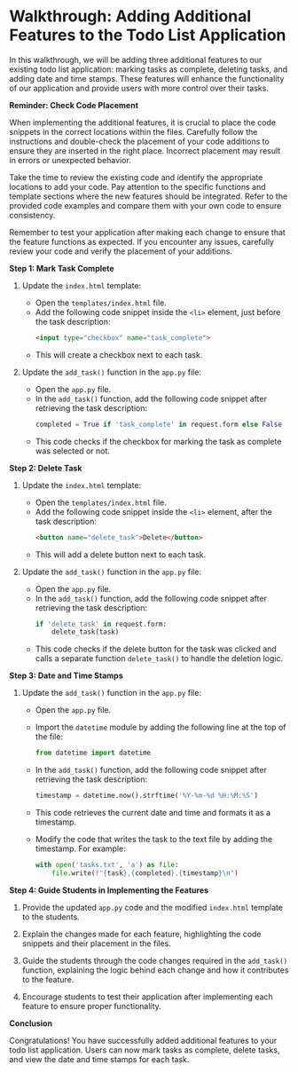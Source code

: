 # Walkthrough: Adding Additional Features to the Todo List Application

In this walkthrough, we will be adding three additional features to our existing todo list application: marking tasks as complete, deleting tasks, and adding date and time stamps. These features will enhance the functionality of our application and provide users with more control over their tasks.

**Reminder: Check Code Placement**

When implementing the additional features, it is crucial to place the code snippets in the correct locations within the files. Carefully follow the instructions and double-check the placement of your code additions to ensure they are inserted in the right place. Incorrect placement may result in errors or unexpected behavior.

Take the time to review the existing code and identify the appropriate locations to add your code. Pay attention to the specific functions and template sections where the new features should be integrated. Refer to the provided code examples and compare them with your own code to ensure consistency.

Remember to test your application after making each change to ensure that the feature functions as expected. If you encounter any issues, carefully review your code and verify the placement of your additions.

**Step 1: Mark Task Complete**

1. Update the `index.html` template:
   - Open the `templates/index.html` file.
   - Add the following code snippet inside the `<li>` element, just before the task description:
     ```html
     <input type="checkbox" name="task_complete">
     ```
   - This will create a checkbox next to each task.

2. Update the `add_task()` function in the `app.py` file:
   - Open the `app.py` file.
   - In the `add_task()` function, add the following code snippet after retrieving the task description:
     ```python
     completed = True if 'task_complete' in request.form else False
     ```
   - This code checks if the checkbox for marking the task as complete was selected or not.

**Step 2: Delete Task**

1. Update the `index.html` template:
   - Open the `templates/index.html` file.
   - Add the following code snippet inside the `<li>` element, after the task description:
     ```html
     <button name="delete_task">Delete</button>
     ```
   - This will add a delete button next to each task.

2. Update the `add_task()` function in the `app.py` file:
   - Open the `app.py` file.
   - In the `add_task()` function, add the following code snippet after retrieving the task description:
     ```python
     if 'delete_task' in request.form:
         delete_task(task)
     ```
   - This code checks if the delete button for the task was clicked and calls a separate function `delete_task()` to handle the deletion logic.

**Step 3: Date and Time Stamps**

1. Update the `add_task()` function in the `app.py` file:
   - Open the `app.py` file.
   - Import the `datetime` module by adding the following line at the top of the file:
     ```python
     from datetime import datetime
     ```
   - In the `add_task()` function, add the following code snippet after retrieving the task description:
     ```python
     timestamp = datetime.now().strftime('%Y-%m-%d %H:%M:%S')
     ```
   - This code retrieves the current date and time and formats it as a timestamp.

   - Modify the code that writes the task to the text file by adding the timestamp. For example:
     ```python
     with open('tasks.txt', 'a') as file:
         file.write(f"{task},{completed},{timestamp}\n")
     ```

**Step 4: Guide Students in Implementing the Features**

1. Provide the updated `app.py` code and the modified `index.html` template to the students.

2. Explain the changes made for each feature, highlighting the code snippets and their placement in the files.

3. Guide the students through the code changes required in the `add_task()` function, explaining the logic behind each change and how it contributes to the feature.

4. Encourage students to test their application after implementing each feature to ensure proper functionality.

**Conclusion**

Congratulations! You have successfully added additional features to your todo list application. Users can now mark tasks as complete, delete tasks, and view the date and time stamps for each task.
